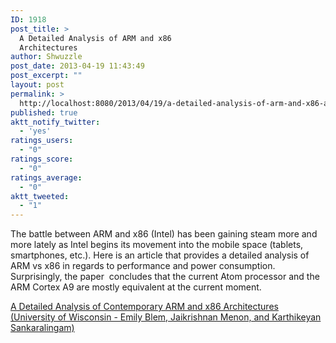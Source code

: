 ```yaml
---
ID: 1918
post_title: >
  A Detailed Analysis of ARM and x86
  Architectures
author: Shwuzzle
post_date: 2013-04-19 11:43:49
post_excerpt: ""
layout: post
permalink: >
  http://localhost:8080/2013/04/19/a-detailed-analysis-of-arm-and-x86-architectures/
published: true
aktt_notify_twitter:
  - 'yes'
ratings_users:
  - "0"
ratings_score:
  - "0"
ratings_average:
  - "0"
aktt_tweeted:
  - "1"
---
```

The battle between ARM and x86 (Intel) has been gaining steam more and more lately as Intel begins its movement into the mobile space (tablets, smartphones, etc.). Here is an article that provides a detailed analysis of ARM vs x86 in regards to performance and power consumption. Surprisingly, the paper  concludes that the current Atom processor and the ARM Cortex A9 are mostly equivalent at the current moment.

<a href="http://research.cs.wisc.edu/vertical/papers/2013/isa-power-struggles-tr.pdf">A Detailed Analysis of Contemporary ARM and x86 Architectures (University of Wisconsin - Emily Blem, Jaikrishnan Menon, and Karthikeyan Sankaralingam)</a>